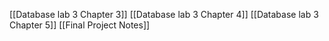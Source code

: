 [[Database lab 3 Chapter 3]]
[[Database lab 3 Chapter 4]]
[[Database lab 3 Chapter 5]]
[[Final Project Notes]]
